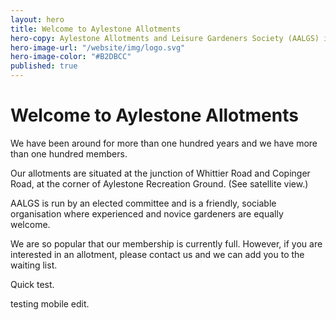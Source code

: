 ```yaml
---
layout: hero
title: Welcome to Aylestone Allotments
hero-copy: Aylestone Allotments and Leisure Gardeners Society (AALGS) is one of the oldest allotment societies in Leicester.
hero-image-url: "/website/img/logo.svg"
hero-image-color: "#B2DBCC"
published: true
---
```



# Welcome to Aylestone Allotments

We have been around for more than one hundred years and we have more than one hundred members.

Our allotments are situated at the junction of Whittier Road and Copinger Road, at the corner of Aylestone Recreation Ground. (See satellite view.)

AALGS is run by an elected committee and is a friendly, sociable organisation where experienced and novice gardeners are equally welcome.

We are so popular that our membership is currently full. However, if you are interested in an allotment, please contact us and we can add you to the waiting list.

Quick test.

testing mobile edit.
